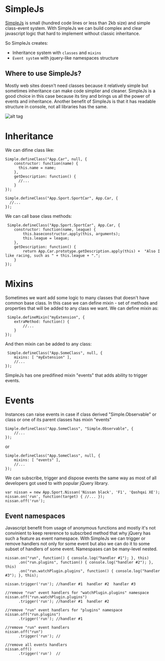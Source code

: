 SimpleJs
========

[SimpleJs](https://github.com/iarovyi/SimpleJs/blob/master/simple.js) is small (hundred code lines or less than 2kb size) and simple class-event system.
 With SimpleJs we can build complex and clear javascript logic that hard to implement without classic inheritance.
 
 So SimpleJs creates:
 * Inheritance system with `classes` and `mixins`
 * `Event system` with jquery-like namespaces structure

Where to use SimpleJs?
-------------------------
Mostly web sites doesn't need classes because it relatively simple but sometimes inheritance can make code simplier and cleaner.
SimpleJs is a good choice in this case because its tiny and brings us all the power of events and inheritance.
Another benefit of SimpleJs is that it has readable structure in console, not all libraries has the same.

![alt tag](https://raw.github.com/iarovyi/SimpleJs/master/simplejs_console.png)

 
Inheritance
================================
 We can difine class like:

```
Simple.defineClass("App.Car", null, {
	constructor: function(name) {
      this.name = name;
	},
	getDescription: function() {
      //...
	}
});

Simple.defineClass("App.Sport.SportCar", App.Car, {
  //...
});
```

 We can call base class methods:
```
 Simple.defineClass("App.Sport.SportCar", App.Car, {
	constructor: function(name, league) {
        this.baseconstructor.apply(this, arguments);
        this.league = league;
	},
    getDescription: function() {
        return App.Car.prototype.getDescription.apply(this) +  "Also I like racing, such as " + this.league + ".";
	}
});
```

Mixins
================================
 Sometimes we want add some logic to many classes that doesn't have common base class. In this case we can define
 mixin - set of methods and properties that will be added to any class we want.
 We can define mixin as: 
```
 Simple.defineMixin("myExtension", {
    extraMethod: function() {
        //...
    }
});
```
And then mixin can be added to any class:
```
 Simple.defineClass("App.SomeClass", null, {
    mixins: [ "myExtension" ],
    //...
});
```
SimpleJs has one predifined mixin "events" that adds ability to trigger events.

Events
================================
Instances can raise events in case if class derived "Simple.Observable" or class or one of its parent classes 
has mixin "events"
```
Simple.defineClass("App.SomeClass", "Simple.Observable", {
	//...
});
```
or 
```
Simple.defineClass("App.SomeClass", null, {
    mixins: [ "events" ],
    //...
});
```
We can subscribe, trigger and dispose events the same way as most of all developers got used to with popular jQuery library.
```
var nissan = new App.Sport.Nissan('Nissan black', 'F1', 'Qashqai XE');
nissan.on('run', function(target) { //... });
nissan.off('run');
```

Event namespaces
-------------------------
Javascript benefit from usage of anonymous functions and mostly it's not convinient to keep rererence to subscrbed method
that why jQuery has such a feature as event namespace. With SimpleJs we can trigger or remove handlers not only for some event but also we
can do it to some subset of handlers of some event. Namespases can be many-level nested.

```
nissan.on("run", function() { console.log("handler #1"); }, this)
      .on("run.plugins", function() { console.log("handler #2"); }, this)
      .on("run.watchPlugin.plugins", function() { console.log("handler #3"); }, this);

nissan.trigger('run'); //handler #1  handler #2  handler #3

//remove "run" event handlers for "watchPlugin.plugins" namespace
nissan.off("run.watchPlugin.plugins")
      .trigger('run'); //handler #1  handler #2

//remove "run" event handlers for "plugins" namespace
nissan.off("run.plugins")
      .trigger('run'); //handler #1

//remove "run" event handlers
nissan.off("run")
      .trigger('run'); //

//remove all events handlers
nissan.off()
      .trigger('run')  //
```





























 
